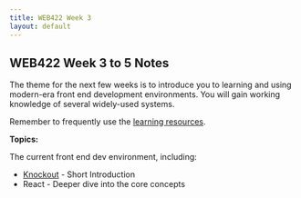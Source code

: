```yaml
---
title: WEB422 Week 3
layout: default
---
```


## WEB422 Week 3 to 5 Notes

The theme for the next few weeks is to introduce you to learning and using modern-era front end development environments. You will gain working knowledge of several widely-used systems.

Remember to frequently use the [learning resources](/web422/resources).

**Topics:**

The current front end dev environment, including:

* [Knockout](knockout) - Short Introduction
* React - Deeper dive into the core concepts

<br>
